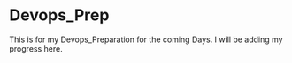 # Devops_Prep
This is for my Devops_Preparation for the coming Days. I will be adding my progress here.